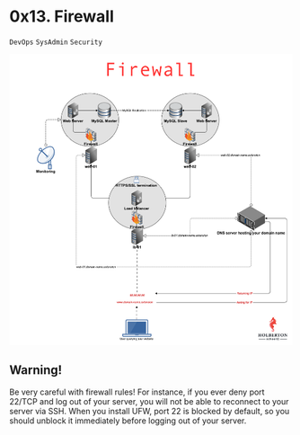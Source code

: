 # 0x13. Firewall
`DevOps` `SysAdmin` `Security`

![Screenshot](firewall.png)

## Warning!
Be very careful with firewall rules! For instance, if you ever deny port 22/TCP and log out of your server, you will not be able to reconnect to your server via SSH.
When you install UFW, port 22 is blocked by default, so you should unblock it immediately before logging out of your server.
